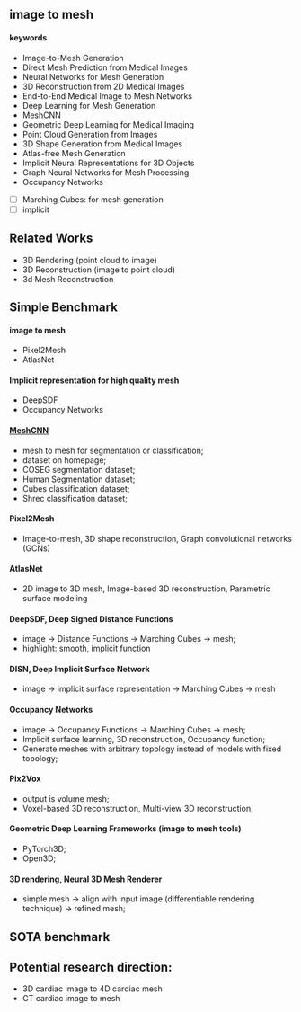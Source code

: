 ## image to mesh


#### keywords

- Image-to-Mesh Generation
- Direct Mesh Prediction from Medical Images
- Neural Networks for Mesh Generation
- 3D Reconstruction from 2D Medical Images
- End-to-End Medical Image to Mesh Networks
- Deep Learning for Mesh Generation
- MeshCNN 
- Geometric Deep Learning for Medical Imaging
- Point Cloud Generation from Images
- 3D Shape Generation from Medical Images
- Atlas-free Mesh Generation
- Implicit Neural Representations for 3D Objects
- Graph Neural Networks for Mesh Processing
- Occupancy Networks


- [ ] Marching Cubes: for mesh generation
- [ ] implicit

## Related Works

- 3D Rendering (point cloud to image)
- 3D Reconstruction (image to point cloud)
- 3d Mesh Reconstruction


## Simple Benchmark


#### image to mesh
- Pixel2Mesh
- AtlasNet

#### Implicit representation for high quality mesh
- DeepSDF
- Occupancy Networks



#### [MeshCNN](https://ranahanocka.github.io/MeshCNN/)
- mesh to mesh for segmentation or classification;
- dataset on homepage;
- COSEG segmentation dataset;
- Human Segmentation dataset;
- Cubes classification dataset;
- Shrec classification dataset;

#### Pixel2Mesh
- Image-to-mesh, 3D shape reconstruction, Graph convolutional networks (GCNs)

#### AtlasNet
- 2D image to 3D mesh, Image-based 3D reconstruction, Parametric surface modeling

#### DeepSDF, Deep Signed Distance Functions
- image -> Distance Functions -> Marching Cubes -> mesh;
- highlight: smooth, implicit function

#### DISN, Deep Implicit Surface Network
- image -> implicit surface representation -> Marching Cubes -> mesh


#### Occupancy Networks
- image -> Occupancy Functions -> Marching Cubes -> mesh; 
- Implicit surface learning, 3D reconstruction, Occupancy function;
- Generate meshes with arbitrary topology instead of models with fixed topology;

#### Pix2Vox
- output is volume mesh;
- Voxel-based 3D reconstruction, Multi-view 3D reconstruction;


#### Geometric Deep Learning Frameworks (image to mesh tools)
- PyTorch3D;
- Open3D;

#### 3D rendering, Neural 3D Mesh Renderer
- simple mesh -> align with input image (differentiable rendering technique) ->  refined mesh;








## SOTA benchmark




## Potential research direction:

- 3D cardiac image to 4D cardiac mesh
- CT cardiac image to mesh







